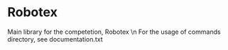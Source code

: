 # Robotex
Main library for the competetion, Robotex \n
For the usage of commands directory, see documentation.txt
